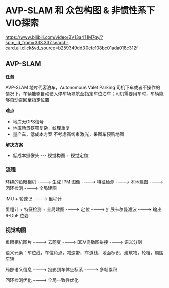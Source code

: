 # AVP-SLAM 和 众包构图 & 非惯性系下VIO探索

https://www.bilibili.com/video/BV13a411M7qy/?spm_id_from=333.337.search-card.all.click&vd_source=b259349dd30cfc108bc01ada018c312f

## AVP-SLAM

**任务**

AVP-SLAM 地库代客泊车，Autonomous Valet Parking
司机下车或者不操作的情况下，车辆能够自动驶入停车场导航至指定车位泊车；司机需要用车时，车辆能够自动召回至指定位置

**难点**

+ 地库无GPS信号
+ 地库场景狭窄复杂，纹理重复
+ 量产车，低成本方案 不考虑高线束激光，采图车预购地图

**解决方案**

+ 低成本摄像头 --- 视觉构图 + 视觉定位


### 流程

环绕的鱼眼相机 ----> 生成 IPM 图像 ----> 特征检测 ----> 本地建图 ----> 闭环检测 ----> 全局建图

IMU + 轮速记 ----> 里程计

里程计 + 特征检测 + 全局建图 ----> 定位 ----> 扩展卡尔曼滤波 ----> 输出6-DoF 位姿

### 视觉构图

鱼眼相机图片 ----> 去畸变 ----> BEV鸟瞰图拼接 ----> 语义分割

语义元素：车位线，车位角点，减速带，车道线，地面标识，建筑物，轮档，周围车辆

局部语义信息 ----> 投影到车体坐标系 ----> 多帧累积

回环检测优化 ----> 全局一致性优化